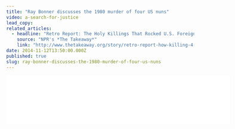 ```yaml
---
title: "Ray Bonner discusses the 1980 murder of four US nuns"
video: a-search-for-justice
lead_copy:
related_articles:
  - headline: "Retro Report: The Holy Killings That Rocked U.S. Foreign Policy"
    source: "NPR's *The Takeaway*"
    link: "http://www.thetakeaway.org/story/retro-report-how-killing-4-us-churchwomen-changed-us-foreign-policy/"
date: 2014-11-12T13:50:00.000Z
published: true
slug: ray-bonner-discusses-the-1980-murder-of-four-us-nuns
---
```

<iframe width="600" height="130" frameborder="0" scrolling="no" src="//www.thetakeaway.org/widgets/ondemand_player/takeaway/#file=%2Faudio%2Fxspf%2F412557%2F"></iframe>

